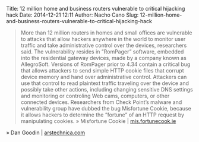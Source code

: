 Title: 12 million home and business routers vulnerable to critical hijacking hack
Date: 2014-12-21 12:11
Author: Nacho Cano
Slug: 12-million-home-and-business-routers-vulnerable-to-critical-hijacking-hack

> More than 12 million routers in homes and small offices are vulnerable
> to attacks that allow hackers anywhere in the world to monitor user
> traffic and take administrative control over the devices, researchers
> said. The vulnerability resides in ”RomPager” software, embedded into
> the residential gateway devices, made by a company known as
> AllegroSoft. Versions of RomPager prior to 4.34 contain a critical bug
> that allows attackers to send simple HTTP cookie files that corrupt
> device memory and hand over administrative control. Attackers can use
> that control to read plaintext traffic traveling over the device and
> possibly take other actions, including changing sensitive DNS settings
> and monitoring or controling Web cams, computers, or other connected
> devices. Researchers from Check Point’s malware and vulnerability
> group have dubbed the bug Misfortune Cookie, because it allows hackers
> to determine the ”fortune” of an HTTP request by manipulating cookies.
> » Misfortune Cookie | [mis.fortunecook.ie][]

» Dan Goodin | [arstechnica.com][]

  [mis.fortunecook.ie]: http://mis.fortunecook.ie/
    "mis.fortunecook.ie"
  [arstechnica.com]: http://arstechnica.com/security/2014/12/12-million-home-and-business-routers-vulnerable-to-critical-hijacking-hack/
    "12 million home and business routers vulnerable to critical hijacking hack"

